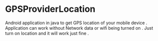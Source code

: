 # GPSProviderLocation
Android application in java to get GPS location of your mobile device . Application can work without Network data or wifi being turned on . Just turn on location and it will work just fine .

